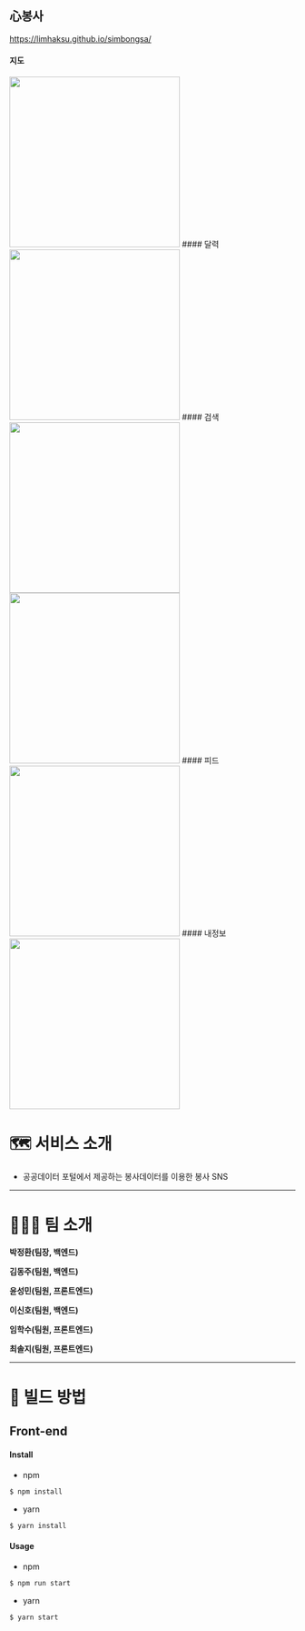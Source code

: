 ## 心봉사

https://limhaksu.github.io/simbongsa/

#### 지도
<img src="https://user-images.githubusercontent.com/32071079/94888129-14d39600-04b3-11eb-82c2-76b546fb69d2.gif" width="300px" />  
#### 달력
<img src="https://user-images.githubusercontent.com/32071079/94888305-9e836380-04b3-11eb-8499-1c4427bb5e64.gif" width="300px" />  
#### 검색
<img src="https://user-images.githubusercontent.com/32071079/94888139-18ffb380-04b3-11eb-8231-1bc5bcca3075.gif" width="300px" />
<img src="https://user-images.githubusercontent.com/32071079/94888143-1b620d80-04b3-11eb-8263-91885d102024.gif" width="300px" />  
#### 피드
<img src="https://user-images.githubusercontent.com/32071079/94888145-1d2bd100-04b3-11eb-8ac6-567008925d85.gif" width="300px" />  
#### 내정보
<img src="https://user-images.githubusercontent.com/32071079/94888341-be1a8c00-04b3-11eb-81fe-17214a23284c.gif" width="300px" />  


# 🗺️ 서비스 소개

 - 공공데이터 포털에서 제공하는 봉사데이터를 이용한 봉사 SNS

---

# 👨‍👦‍👦 팀 소개

**박정환(팀장, 백엔드)**

**김동주(팀원, 백엔드)**

**윤성민(팀원, 프론트엔드)**

**이신호(팀원, 백엔드)**

**임학수(팀원, 프론트엔드)**

**최솔지(팀원, 프론트엔드)**


---

# 🔨 빌드 방법

## Front-end

####  Install

- npm

```sh
$ npm install
```

- yarn

```bash
$ yarn install
```

#### Usage

- npm

```sh
$ npm run start
```

- yarn

```sh
$ yarn start
```
